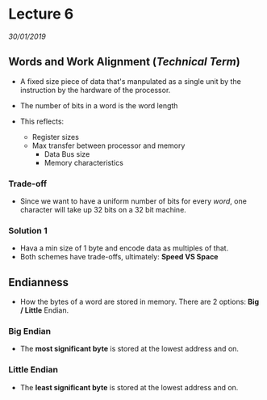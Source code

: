 # Lecture 6
*30/01/2019*
## Words and Work Alignment (*Technical Term*)
- A fixed size piece of data that's manpulated as a single unit by the instruction by the hardware of the processor.

- The number of bits in a word is the word length

- This reflects:
    - Register sizes
    - Max transfer between processor and memory
        - Data Bus size
        - Memory characteristics

### Trade-off
- Since we want to have a uniform number of bits for every *word*, one character will take up 32 bits on a 32 bit machine.

### Solution 1
- Hava a min size of 1 byte and encode data as multiples of that.
- Both schemes have trade-offs, ultimately: **Speed VS Space**

## Endianness
- How the bytes of a word are stored in memory. There are 2 options: **Big / Little** Endian.

### Big Endian
- The **most significant byte** is stored at the lowest address and on.

### Little Endian
- The **least significant byte** is stored at the lowest address and on.